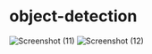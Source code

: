 # object-detection
![Screenshot (11)](https://user-images.githubusercontent.com/52992747/155543542-b227fd0f-8000-4d7b-b6ba-cf609ed1e503.png)
![Screenshot (12)](https://user-images.githubusercontent.com/52992747/155549612-fe0393da-daf0-48ff-b80b-66e9535fe0ff.png)
